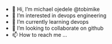 - 👋 Hi, I’m michael ojedele @tobimike
- 👀 I’m interested in devops engineering
- 🌱 I’m currently learning devops
- 💞️ I’m looking to collaborate on github
- 📫 How to reach me ...

<!---
tobimike/tobimike is a ✨ special ✨ repository because its `README.md` (this file) appears on your GitHub profile.
You can click the Preview link to take a look at your changes.
--->
